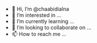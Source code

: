 - 👋 Hi, I’m @chaabidialna
- 👀 I’m interested in ...
- 🌱 I’m currently learning ...
- 💞️ I’m looking to collaborate on ...
- 📫 How to reach me ...

<!---
chaabidialna/chaabidialna is a ✨ special ✨ repository because its `README.md` (this file) appears on your GitHub profile.
You can click the Preview link to take a look at your changes.
--->
